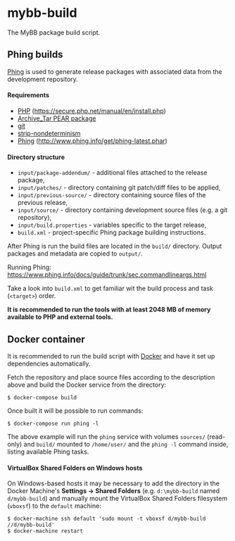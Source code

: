 # mybb-build
The MyBB package build script.

## Phing builds
[Phing](https://www.phing.info/) is used to generate release packages with associated data from the development repository.

#### Requirements
- [PHP](https://secure.php.net/) (https://secure.php.net/manual/en/install.php)
- [Archive_Tar PEAR package](https://pear.php.net/package/Archive_Tar)
- [git](https://git-scm.com/)
- [strip-nondeterminism](https://packages.debian.org/sid/strip-nondeterminism)
- [Phing](https://www.phing.info/) (http://www.phing.info/get/phing-latest.phar)

#### Directory structure
- `input/package-addendum/` - additional files attached to the release package,
- `input/patches/` - directory containing git patch/diff files to be applied,
- `input/previous-source/` - directory containing source files of the previous release,
- `input/source/` - directory containing development source files (e.g. a git repository),
- `input/build.properties` - variables specific to the target release,
- `build.xml` - project-specific Phing package building instructions.

After Phing is run the build files are located in the `build/` directory. Output packages and metadata are copied to `output/`.

Running Phing: https://www.phing.info/docs/guide/trunk/sec.commandlineargs.html

Take a look into `build.xml` to get familiar wit the build process and task (`<target>`) order.

**It is recommended to run the tools with at least 2048 MB of memory available to PHP and external tools.**

## Docker container
It is recommended to run the build script with [Docker](https://www.docker.com/) and have it set up dependencies automatically.

Fetch the repository and place source files according to the description above and build the Docker service from the directory:
```
$ docker-compose build
```

Once built it will be possible to run commands:
```
$ docker-compose run phing -l
```

The above example will run the `phing` service with volumes `sources/` (read-only) and `build/` mounted to `/home/user/` and the `phing -l` command inside, listing available Phing tasks.

#### VirtualBox Shared Folders on Windows hosts
On Windows-based hosts it may be necessary to add the directory in the Docker Machine's **Settings → Shared Folders** (e.g. `d:\mybb-build` named `d/mybb-build`) and manually mount the VirtualBox Shared Folders filesystem (`vboxsf`) to the `default` machine:
```
$ docker-machine ssh default 'sudo mount -t vboxsf d/mybb-build //d/mybb-build'
$ docker-machine restart
```
